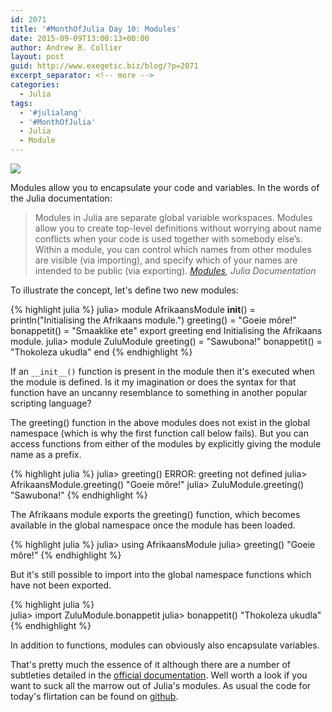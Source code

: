 ```yaml
---
id: 2071
title: '#MonthOfJulia Day 10: Modules'
date: 2015-09-09T13:00:13+00:00
author: Andrew B. Collier
layout: post
guid: http://www.exegetic.biz/blog/?p=2071
excerpt_separator: <!-- more -->
categories:
  - Julia
tags:
  - '#julialang'
  - '#MonthOfJulia'
  - Julia
  - Module
---
```


<!-- more -->

<img src="{{ site.baseurl }}/static/img/2015/09/Julia-Logo-Module.png" >

Modules allow you to encapsulate your code and variables. In the words of the Julia documentation:

<blockquote>
Modules in Julia are separate global variable workspaces. Modules allow you to create top-level definitions without worrying about name conflicts when your code is used together with somebody else’s. Within a module, you can control which names from other modules are visible (via importing), and specify which of your names are intended to be public (via exporting).
<cite><a href="http://julia.readthedocs.org/en/latest/manual/modules/">Modules</a>, Julia Documentation</cite>
</blockquote>

To illustrate the concept, let's define two new modules:
  
{% highlight julia %}
julia> module AfrikaansModule
       __init__() = println("Initialising the Afrikaans module.")
       greeting() = "Goeie môre!"
       bonappetit() = "Smaaklike ete"
       export greeting
       end
Initialising the Afrikaans module.
julia> module ZuluModule
       greeting() = "Sawubona!"
       bonappetit() = "Thokoleza ukudla"
       end
{% endhighlight %}
  
If an `__init__()` function is present in the module then it's executed when the module is defined. Is it my imagination or does the syntax for that function have an uncanny resemblance to something in another popular scripting language?

The greeting() function in the above modules does not exist in the global namespace (which is why the first function call below fails). But you can access functions from either of the modules by explicitly giving the module name as a prefix.
  
{% highlight julia %}
julia> greeting()
ERROR: greeting not defined
julia> AfrikaansModule.greeting()
"Goeie môre!"
julia> ZuluModule.greeting()
"Sawubona!"
{% endhighlight %}

The Afrikaans module exports the greeting() function, which becomes available in the global namespace once the module has been loaded.
  
{% highlight julia %}
julia> using AfrikaansModule
julia> greeting()
"Goeie môre!"
{% endhighlight %}

But it's still possible to import into the global namespace functions which have not been exported.
  
{% highlight julia %}  
julia> import ZuluModule.bonappetit
julia> bonappetit()
"Thokoleza ukudla"
{% endhighlight %}

In addition to functions, modules can obviously also encapsulate variables.

That's pretty much the essence of it although there are a number of subtleties detailed in the [official documentation](http://julia.readthedocs.org/en/latest/manual/modules/). Well worth a look if you want to suck all the marrow out of Julia's modules. As usual the code for today's flirtation can be found on [github](https://github.com/DataWookie/MonthOfJulia).
